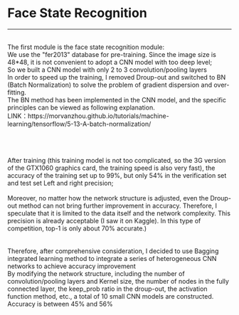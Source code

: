 # Face State Recognition
-----
<br>
The first module is the face state recognition module:<br>
We use the "fer2013" database for pre-training. Since the image size is 48*48, it is not convenient to adopt a CNN model with too deep level;<br>
So we built a CNN model with only 2 to 3 convolution/pooling layers<br>
In order to speed up the training, I removed Droup-out and switched to BN (Batch Normalization) to solve the problem of gradient dispersion and over-fitting.<br>
The BN method has been implemented in the CNN model, and the specific principles can be viewed as following explanation. <br>
LINK：https://morvanzhou.github.io/tutorials/machine-learning/tensorflow/5-13-A-batch-normalization/<br>

  <br><br><br>
After training (this training model is not too complicated, so the 3G version of the GTX1060 graphics card, the training speed is also very fast), the accuracy of the training set up to 99%, but only 54% in the verification set and test set Left and right precision;<br><br>
Moreover, no matter how the network structure is adjusted, even the Droup-out method can not bring further improvement in accuracy. Therefore, I speculate that it is limited to the data itself and the network complexity. This precision is already acceptable (I saw it on Kaggle). In this type of competition, top-1 is only about 70% accurate.)<br><br>
   <br>
Therefore, after comprehensive consideration, I decided to use Bagging integrated learning method to integrate a series of heterogeneous CNN networks to achieve accuracy improvement<br>
By modifying the network structure, including the number of convolution/pooling layers and Kernel size, the number of nodes in the fully connected layer, the keep_prob ratio in the droup-out, the activation function method, etc., a total of 10 small CNN models are constructed. Accuracy is between 45% and 56%<br><br><br><br><br><br>


